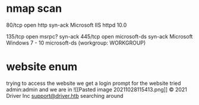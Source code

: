 # nmap scan
80/tcp  open  http         syn-ack Microsoft IIS httpd 10.0

135/tcp open  msrpc?       syn-ack
445/tcp open  microsoft-ds syn-ack Microsoft Windows 7 - 10 microsoft-ds (workgroup: WORKGROUP)


# website enum 
trying to access the website we get a login prompt for the website tried admin:admin 
and we are in 
![[Pasted image 20211028115413.png]]
© 2021 Driver Inc
support@driver.htb
searching around 
